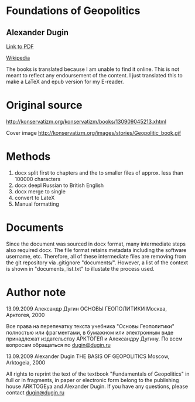 # Foundations of Geopolitics
## Alexander Dugin

[Link to PDF](https://github.com/DylanLawless/The_Basis_of_Geopolitics/blob/master/latex/translated_complete_cleaned_manual.pdf)

[Wikipedia](https://en.wikipedia.org/wiki/Foundations_of_Geopolitics)

The books is translated because I am unable to find it online. 
This is not meant to reflect any endoursement of the content. 
I just translated this to make a LaTeX and epub version for my E-reader. 

# Original source
<http://konservatizm.org/konservatizm/books/130909045213.xhtml>

Cover image
<http://konservatizm.org/images/stories/Geopolitic_book.gif>

# Methods
1. docx split first to chapters and the to smaller files of approx. less than 100000 characters
2. docx deepl Russian to British English
3. docx merge to single
4. convert to LateX
5. Manual formatting

# Documents
Since the document was sourced in docx format, many intermediate steps also required docx.
The file format retains metadata including the software username, etc. Therefore, all of these intermediate files are removing from the git repository via .gitignore "documents/".
However, a list of the context is shown in "documents_list.txt" to illustate the process used.

# Author note
13.09.2009
Александр Дугин ОСНОВЫ ГЕОПОЛИТИКИ Москва, Арктогея, 2000 
 
Все права на перепечатку текста учебника "Основы Геополитики" полностью или фрагментами, в бумажном или электронным виде принадлежат издательству АРКТОГЕЯ и Александру Дугину. 
По всем вопросам обращаться по dugin@dugin.ru


13.09.2009
Alexander Dugin THE BASIS OF GEOPOLITICS Moscow, Arktogeia, 2000 

All rights to reprint the text of the textbook "Fundamentals of Geopolitics" in full or in fragments, in paper or electronic form belong to the publishing house ARKTOGEya and Alexander Dugin. 
If you have any questions, please contact dugin@dugin.ru

